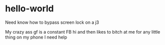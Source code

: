 # hello-world
Need know how to bypass screen lock on a j3

My crazy ass gf is a constant FB hi and then likes to bitch at me for any little thing on my phone I need help
